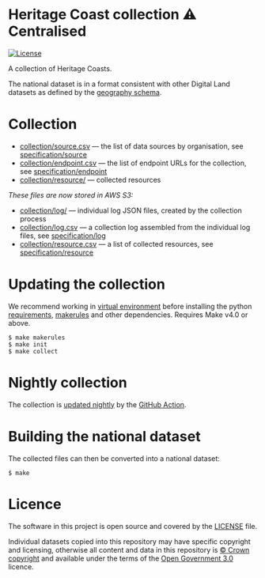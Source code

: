 # Heritage Coast collection ⚠️ Centralised

[![License](https://img.shields.io/github/license/mashape/apistatus.svg)](https://github.com/digital-land/heritage-coast-collection/blob/master/LICENSE)

A collection of Heritage Coasts.

The national dataset is in a format consistent with other Digital Land datasets as defined by the [geography schema](https://digital-land.github.io/specification/schema/geography/).

# Collection

* [collection/source.csv](collection/source.csv) — the list of data sources by organisation, see [specification/source](https://digital-land.github.io/specification/schema/source/)
* [collection/endpoint.csv](collection/endpoint.csv) — the list of endpoint URLs for the collection, see [specification/endpoint](https://digital-land.github.io/specification/schema/endpoint)
* [collection/resource/](collection/resource/) — collected resources

*These files are now stored in AWS S3:*

* [collection/log/](https://files.planning.data.gov.uk/heritage-coast-collection/collection/log/) — individual log JSON files, created by the collection process
* [collection/log.csv](https://files.planning.data.gov.uk/heritage-coast-collection/collection/log.csv) — a collection log assembled from the individual log files, see [specification/log](https://files.planning.data.gov.uk/heritage-coast-collection/https://digital-land.github.io/specification/schema/log)
* [collection/resource.csv](https://files.planning.data.gov.uk/heritage-coast-collection/collection/resource.csv) — a list of collected resources, see [specification/resource](https://files.planning.data.gov.uk/heritage-coast-collection/https://digital-land.github.io/specification/schema/resource)

# Updating the collection

We recommend working in [virtual environment](http://docs.python-guide.org/en/latest/dev/virtualenvs/) before installing the python [requirements](requirements.txt), [makerules](https://github.com/digital-land/makerules) and other dependencies. Requires Make v4.0 or above.

    $ make makerules
    $ make init
    $ make collect

# Nightly collection

The collection is [updated nightly](https://github.com/digital-land/heritage-coast-collection/actions) by the [GitHub Action](.github/workflows/run.yml).

# Building the national dataset

The collected files can then be converted into a national dataset:

    $ make

# Licence

The software in this project is open source and covered by the [LICENSE](LICENSE) file.

Individual datasets copied into this repository may have specific copyright and licensing, otherwise all content and data in this repository is
[© Crown copyright](http://www.nationalarchives.gov.uk/information-management/re-using-public-sector-information/copyright-and-re-use/crown-copyright/)
and available under the terms of the [Open Government 3.0](https://www.nationalarchives.gov.uk/doc/open-government-licence/version/3/) licence.

